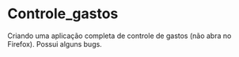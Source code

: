 # Controle_gastos
Criando uma aplicação completa de controle de gastos (não abra no Firefox). Possui alguns bugs.